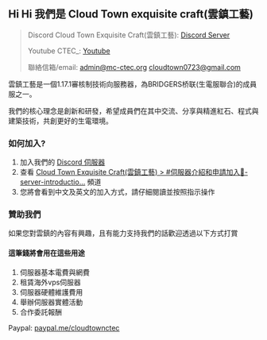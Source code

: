 ## Hi Hi 我們是 Cloud Town exquisite craft(雲鎮工藝)

> Discord ⁠Cloud Town Exquisite Craft(雲鎮工藝): [Discord Server](https://discord.gg/H6uHghNq5Z)
>
> Youtube CTEC_: [Youtube](https://www.youtube.com/@CTEC_)
>
> 聯絡信箱/email: <admin@mc-ctec.org> <cloudtown0723@gmail.com>

雲鎮工藝是一個1.17.1審核制技術向服務器，為BRIDGERS桥联(生電服聯合)的成員服之一。

我們的核心理念是創新和研發，希望成員們在其中交流、分享與精進紅石、程式與建築技術，共創更好的生電環境。

### 如何加入?

1. 加入我們的 [Discord 伺服器](https://discord.gg/H6uHghNq5Z)
2. 查看 [⁠Cloud Town Exquisite Craft(雲鎮工藝) > #⁠伺服器介紹和申請加入📁-server-introductio…](https://discord.com/channels/933290709589577728/1036481756846633020) 頻道
3. 您將會看到中文及英文的加入方式，請仔細閱讀並按照指示操作

### 贊助我們

如果您對雲鎮的內容有興趣，且有能力支持我們的話歡迎透過以下方式打賞

#### 這筆錢將會用在這些用途

1. 伺服器基本電費與網費
2. 租賃海外vps伺服器
3. 伺服器硬體維護費用
4. 舉辦伺服器實體活動
5. 合作委託報酬

Paypal: [paypal.me/cloudtownctec](https://paypal.me/cloudtownctec)

